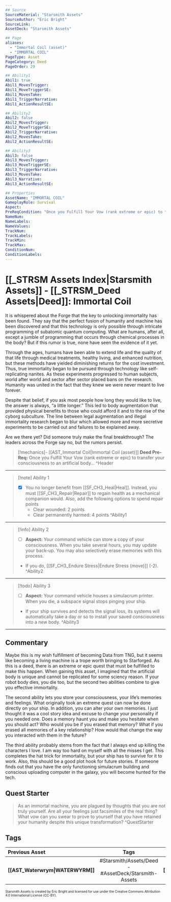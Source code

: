 ```yaml
---
## Source
SourceMaterial: "Starsmith Assets"
SourceAuthor: "Eric Bright"
SourceLink: 
AssetDeck: "Starsmith Assets"

## Page
aliases: 
  - "Immortal Coil (asset)"
  - "IMMORTAL COIL"
PageType: Asset
PageCategory: Deed
PageOrder: 29

## Ability1
Abil1: true 
Abil1_MovesTrigger: 
Abil1_MoveTriggerSE: 
Abil1_MovesTake: 
Abil1_TriggerNarrative: 
Abil1_ActionResultSE: 

## Ability2
Abil2: false 
Abil2_MovesTrigger: 
Abil2_MoveTriggerSE: 
Abil2_TriggerNarrative: 
Abil2_MovesTake: 
Abil2_ActionResultSE: 

## Ability3
Abil3: false 
Abil3_MovesTrigger: 
Abil3_MoveTriggerSE: 
Abil3_TriggerNarrative: 
Abil3_MovesTake: 
Abil3_Narrative: 
Abil3_ActionResultSE: 

## Properties
AssetName: "IMMORTAL COIL"
GameplayRole: Survival
Aspect: 
PreReqCondition: "Once you Fulfill Your Vow (rank extreme or epic) to transfer your consciousness to an artificial body…" 
NameNum: 
NameLabels: 
NameValues: 
TrackNum: 
TrackLabels: 
TrackMin: 
TrackMax: 
ConditionNum: 
ConditionLabels:
---
```

# [[_STRSM Assets Index|Starsmith Assets]] - [[_STRSM_Deed Assets|Deed]]: Immortal Coil
It is whispered about the Forge that the key to unlocking immortality has been found. They say that the perfect fusion of humanity and machine has been discovered and that this technology is only possible through intricate programming of subatomic quantum computing. What are humans, after all, except a jumble of programming that occurs through chemical processes in the body? But if this rumor is true, none have seen the evidence of it yet. 

Through the ages, humans have been able to extend life and the quality of that life through medical treatments, healthy living, and enhanced nutrition, but these methods have yielded diminishing returns for the cost investment. Thus, true immortality began to be pursued through technology like self-replicating nanites. As these experiments progressed to human subjects, world after world and sector after sector placed bans on the research. Humanity was united in the fact that they knew we were never meant to live forever.

Despite that belief, if you ask most people how long they would like to live, the answer is always, “a little longer.” This led to body augmentation that provided physical benefits to those who could afford it and to the rise of the cyborg subculture. The line between legal augmentation and illegal immortality research began to blur which allowed more and more secretive experiments to be carried out and failures to be explained away.

Are we there yet? Did someone truly make the final breakthrough? The leaders across the Forge say no, but the rumors persist.

> [!mechanics]- [[AST_Immortal Coil|Immortal Coil (asset)]]
> **Deed Pre-Req:** Once you Fulfill Your Vow (rank extreme or epic) to transfer your consciousness to an artificial body… ^Header
___

> [!note] Ability 1
> - [x] You no longer benefit from [[SF_CH3_Heal|Heal]]. Instead, you must [[SF_CH3_Repair|Repair]] to regain health as a mechanical companion would.
> Also, add the following options to spend repair points
> 	- Clear wounded: 2 points
> 	- Clear permanently harmed: 4 points ^Ability1
___
> [!info] Ability 2
> - [ ] **Aspect:** Your command vehicle can store a copy of your consciousness.
> When you take several hours, you may update your back-up. You may also selectively erase memories with this process.
> - If you do, [[SF_CH3_Endure Stress|Endure Stress (move)]] (-2). ^Ability2
___
> [!todo] Ability 3
> - [ ] **Aspect:** Your command vehicle houses a simulacrum printer.
> When you die, a subspace signal stops pinging your ship.
> - If your ship survives and detects the signal loss, its systems will automatically take a day or so to install your saved consciousness into a new body. ^Ability3
___

## Commentary
Maybe this is my wish fulfillment of becoming Data from TNG, but it seems like becoming a living machine is a trope worth bringing to Starforged. As this is a deed, there is an extreme or epic quest that must be fulfilled to make this happen. When gaining this asset, I imagined that the artificial body is unique and cannot be replicated for some sciency reason. If your robot body dies, you die too, but the second two abilities combine to give you effective immortality.

The second ability lets you store your consciousness, your life’s memories and feelings. What originally took an extreme quest can now be done directly on your ship. In addition, you can alter your own memories. I just thought it was a cool story idea and excuse to change your personality if you needed one. Does a memory haunt you and make you hesitate when you should act? Who would you be if you erased that memory? What if you erased all memories of a key relationship? How would that change the way you interacted with them in the future?

The third ability probably stems from the fact that I always end up killing the characters I love. I am way too hard on myself with all the misses I get. This completes the hat trick for immortality, but your ship has to survive for it to work. Also, this should be a good plot hook for future stories. If someone finds out that you have the only functioning simulacrum building and conscious uploading computer in the galaxy, you will become hunted for the tech.

## Quest Starter
> As an immortal machine, you are plagued by thoughts that you are not truly yourself. Are all your feelings just facsimiles of the real thing? What vow can you swear to prove to yourself that you have retained your humanity despite this unique transformation? ^QuestStarter

## Tags

| Previous Asset| Tags | Next Asset |
| :--- | :---: | ---: |
| **[[AST_Waterwrym\|WATERWYRM]]** | #Starsmith/Assets/Deed - #AssetDeck/Starsmith-Assets | **[[AST_Indefatigable\|INDEFATIGABLE]]** |

<font size=-2>Starsmith Assets is created by Eric Bright and licensed for use under the Creative Commons Attribution 4.0 International License (CC-BY).</font>